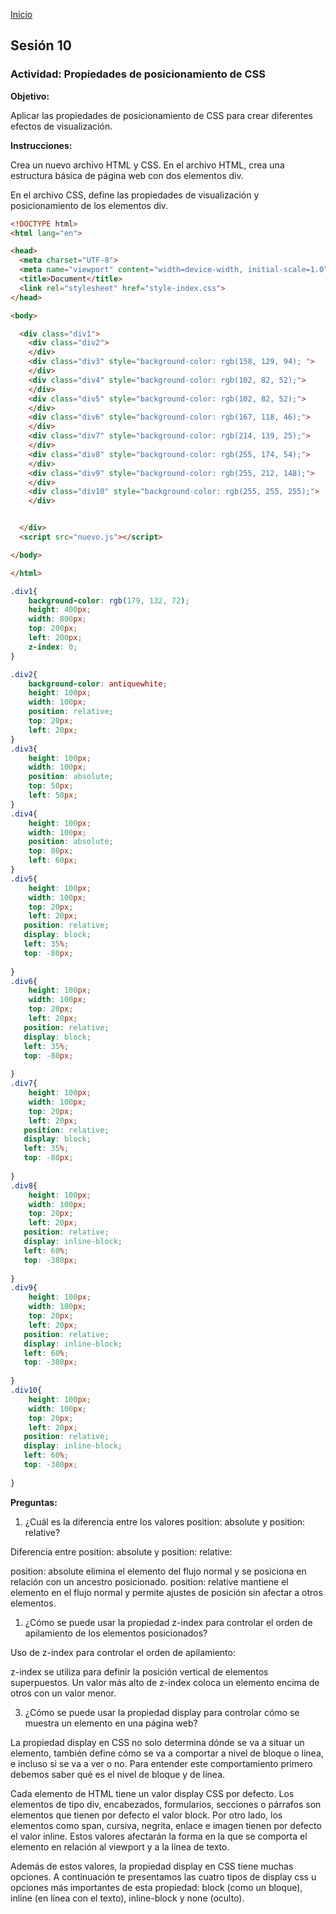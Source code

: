 <!-- No borrar o modificar -->
[Inicio](./index.md)

## Sesión 10 


### Actividad: Propiedades de posicionamiento de CSS

**Objetivo:**

Aplicar las propiedades de posicionamiento de CSS para crear diferentes efectos de visualización.

**Instrucciones:**

Crea un nuevo archivo HTML y CSS.
En el archivo HTML, crea una estructura básica de página web con dos elementos div.

En el archivo CSS, define las propiedades de visualización y posicionamiento de los elementos div.

```html
<!DOCTYPE html>
<html lang="en">

<head>
  <meta charset="UTF-8">
  <meta name="viewport" content="width=device-width, initial-scale=1.0">
  <title>Document</title>
  <link rel="stylesheet" href="style-index.css">
</head>

<body>

  <div class="div1">
    <div class="div2">
    </div>
    <div class="div3" style="background-color: rgb(158, 129, 94); ">
    </div>
    <div class="div4" style="background-color: rgb(102, 82, 52);">
    </div>
    <div class="div5" style="background-color: rgb(102, 82, 52);">
    </div>
    <div class="div6" style="background-color: rgb(167, 118, 46);">
    </div>
    <div class="div7" style="background-color: rgb(214, 139, 25);">
    </div>
    <div class="div8" style="background-color: rgb(255, 174, 54);">
    </div>
    <div class="div9" style="background-color: rgb(255, 212, 148);">
    </div>
    <div class="div10" style="background-color: rgb(255, 255, 255);">
    </div>


  </div>
  <script src="nuevo.js"></script>

</body>

</html>
```

```css
.div1{
    background-color: rgb(179, 132, 72);
    height: 400px;
    width: 800px;
    top: 200px;
    left: 200px;
    z-index: 0;
}

.div2{
    background-color: antiquewhite;
    height: 100px;
    width: 100px;
    position: relative;
    top: 20px;
    left: 20px;
}
.div3{
    height: 100px;
    width: 100px;
    position: absolute;
    top: 50px;
    left: 50px;
}
.div4{
    height: 100px;
    width: 100px;
    position: absolute;
    top: 80px;
    left: 60px;
}
.div5{
    height: 100px;
    width: 100px;
    top: 20px;
    left: 20px;
   position: relative;
   display: block;
   left: 35%;
   top: -80px;
   
}
.div6{
    height: 100px;
    width: 100px;
    top: 20px;
    left: 20px;
   position: relative;
   display: block;
   left: 35%;
   top: -80px;
   
}
.div7{
    height: 100px;
    width: 100px;
    top: 20px;
    left: 20px;
   position: relative;
   display: block;
   left: 35%;
   top: -80px;
   
}
.div8{
    height: 100px;
    width: 100px;
    top: 20px;
    left: 20px;
   position: relative;
   display: inline-block;
   left: 60%;
   top: -380px;
   
}
.div9{
    height: 100px;
    width: 100px;
    top: 20px;
    left: 20px;
   position: relative;
   display: inline-block;
   left: 60%;
   top: -380px;
   
}
.div10{
    height: 100px;
    width: 100px;
    top: 20px;
    left: 20px;
   position: relative;
   display: inline-block;
   left: 60%;
   top: -380px;
   
}
```

**Preguntas:**

1. ¿Cuál es la diferencia entre los valores position: absolute y position: relative?

Diferencia entre position: absolute y position: relative:

position: absolute elimina el elemento del flujo normal y se posiciona en relación con un ancestro posicionado.
position: relative mantiene el elemento en el flujo normal y permite ajustes de posición sin afectar a otros elementos.

1. ¿Cómo se puede usar la propiedad z-index para controlar el orden de apilamiento de los elementos posicionados?

Uso de z-index para controlar el orden de apilamiento:

z-index se utiliza para definir la posición vertical de elementos superpuestos.
Un valor más alto de z-index coloca un elemento encima de otros con un valor menor.

3.  ¿Cómo se puede usar la propiedad display para controlar cómo se muestra un elemento en una página web?

La propiedad display en CSS no solo determina dónde se va a situar un elemento, también define cómo se va a comportar a nivel de bloque o línea, e incluso si se va a ver o no. Para entender este comportamiento primero debemos saber qué es el nivel de bloque y de línea.

Cada elemento de HTML tiene un valor display CSS por defecto. Los elementos de tipo div, encabezados, formularios, secciones o párrafos son elementos que tienen por defecto el valor block. Por otro lado, los elementos como span, cursiva, negrita, enlace e imagen tienen por defecto el valor inline. Estos valores afectarán la forma en la que se comporta el elemento en relación al viewport y a la línea de texto.

Además de estos valores, la propiedad display en CSS tiene muchas opciones. A continuación te presentamos las cuatro tipos de display css u opciones más importantes de esta propiedad: block (como un bloque), inline (en línea con el texto), inline-block y none (oculto).









